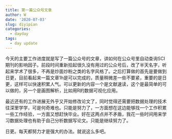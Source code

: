 ```yaml
---
title: 第一篇公众号文章
author: W
date: '2020-07-03'
slug: diyipian
categories:
  - dayday
tags:
  - day update
---
```


  今天的主要工作进度就是写了一篇公众号的文章，讲如何在公众号里自动查询SCI期刊的影响因子。前段时间重新拾起很久没有用过的公众号后，改了半天名字，听起来学术了很多，不再是炒面炒粉之类的名字风格了。之后打算做的首先是要做到日更，目前看起来一篇文章1h是可以完成的，质量稍微差一些不要紧，重要的是日更，这样可以快速积累人气。可以更新的内容一个是文献速读，这个是最简单的可以做的，另一个是画图解析，比如用R的数据可视化应用。  
  
   最近还有的工作进展无外乎又开始修改论文了，同时觉得还需要把数据处理的技术往深里学学，可是何奇难也。只能是努力了，一方面想在这边能够找一个工作积累一些工作经验，一方面又想赶快毕业。好在这两点并不矛盾，我花一些时间用来学习数据处理也有助于自己分析数据写论文。只能是继续努力了。
   
   日更。每天都努力才是强大的办法。就说这么多吧。